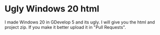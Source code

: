 # Ugly Windows 20 html
I made Windows 20 in GDevelop 5 and its ugly. I will give you the html and project zip. If you make it better upload it in "Pull Requests".
